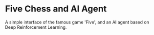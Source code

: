 # Five Chess and AI Agent

A simple interface of the famous game 'Five', and an AI agent based on Deep Reinforcement Learning.